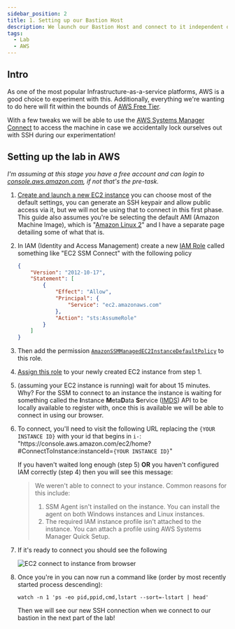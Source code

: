 ```yaml
---
sidebar_position: 2
title: 1. Setting up our Bastion Host
description: We launch our Bastion Host and connect to it independent of SSH.
tags:
  - Lab
  - AWS 
---
```


## Intro

As one of the most popular Infrastructure-as-a-service platforms, AWS is a good choice to experiment with this.
Additionally, everything we're wanting to do here will fit within the bounds of [AWS Free Tier](https://aws.amazon.com/free).

With a few tweaks we will be able to use the [AWS Systems Manager Connect](https://docs.aws.amazon.com/systems-manager/latest/userguide/session-manager-working-with-sessions-start.html#start-ec2-console) to access the machine in case we accidentally lock ourselves out with SSH during our experimentation!


## Setting up the lab in AWS

_I'm assuming at this stage you have a free account and can login to [console.aws.amazon.com](https://console.aws.amazon.com/), if not that's the pre-task._

1. [Create and launch a new EC2 instance](https://docs.aws.amazon.com/efs/latest/ug/gs-step-one-create-ec2-resources.html) you can choose most of the default settings, you can generate an SSH keypair and allow public access via it, but we will not be using that to connect in this first phase. This guide also assumes you're be selecting the default AMI (Amazon Machine Image), which is "[Amazon Linux 2](https://aws.amazon.com/amazon-linux-2/faqs/)" and I have a separate page detailing some of what that is.
2. In IAM (Identity and Access Management) create a new [IAM Role](https://docs.aws.amazon.com/IAM/latest/UserGuide/id_roles.html) called something like "EC2 SSM Connect" with the following policy
    ```json
    {
        "Version": "2012-10-17",
        "Statement": [
            {
                "Effect": "Allow",
                "Principal": {
                    "Service": "ec2.amazonaws.com"
                },
                "Action": "sts:AssumeRole"
            }
        ]
    }
    ```
3. Then add the permission [`AmazonSSMManagedEC2InstanceDefaultPolicy`](https://docs.aws.amazon.com/systems-manager/latest/userguide/security-iam-awsmanpol.html) to this role.
4. [Assign this role](https://docs.aws.amazon.com/AWSEC2/latest/UserGuide/iam-roles-for-amazon-ec2.html) to your newly created EC2 instance from step 1.
5. (assuming your EC2 instance is running) wait for about 15 minutes. Why? For the SSM to connect to an instance the instance is waiting for something called the **I**nstance **M**eta**D**ata **S**ervice ([IMDS](https://docs.aws.amazon.com/AWSEC2/latest/UserGuide/configuring-instance-metadata-service.html)) API to be locally available to register with, once this is available we will be able to connect in using our browser.
6. To connect, you'll need to visit the following URL replacing the `{YOUR INSTANCE ID}` with your id that begins in `i-`:     
   "ht<span>tps://</span>console.aws.amazon.com/ec2/home?#ConnectToInstance:instanceId=`{YOUR INSTANCE ID}`"

   If you haven't waited long enough (step 5) **OR** you haven't configured IAM correctly (step 4) then you will see this message:
    > We weren't able to connect to your instance. Common reasons for this include:    
    >   1. SSM Agent isn't installed on the instance. You can install the agent on both Windows instances and Linux instances.    
    >   2. The required IAM instance profile isn't attached to the instance. You can attach a profile using AWS Systems Manager Quick Setup.
7. If it's ready to connect you should see the following

    ![EC2 connect to instance from browser](/img/ready_to_connect.png)
8. Once you're in you can now run a command like (order by most recently started process descending):
    ```
    watch -n 1 'ps -eo pid,ppid,cmd,lstart --sort=-lstart | head'
    ```
   Then we will see our new SSH connection when we connect to our bastion in the next part of the lab!
